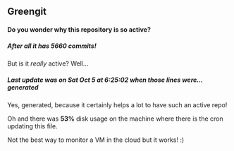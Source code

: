 ## Greengit

#### Do you wonder why this repository is so active?

##### After all it has 5660 commits!

But is it *really* active? Well...

##### Last update was on Sat Oct 5 at 6:25:02 when those lines were... generated

Yes, generated, because it certainly helps a lot to have such an active repo!

Oh and there was **53%** disk usage on the machine
where there is the cron updating this file.

Not the best way to monitor a VM in the cloud but it works! :)
